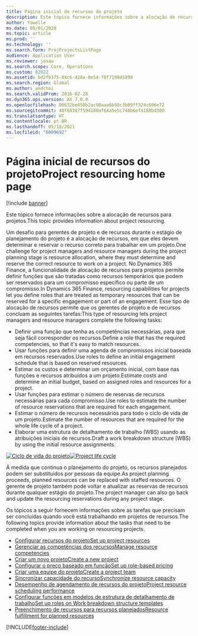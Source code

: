 ```yaml
---
title: Página inicial de recursos do projeto
description: Este tópico fornece informações sobre a alocação de recursos para projetos.
author: Yowelle
ms.date: 09/01/2020
ms.topic: article
ms.prod: ''
ms.technology: ''
ms.search.form: ProjProjectsListPage
audience: Application User
ms.reviewer: josaw
ms.search.scope: Core, Operations
ms.custom: 82022
ms.assetid: bd2fb375-84c6-428a-8e54-f0f719045898
ms.search.region: Global
ms.author: andchoi
ms.search.validFrom: 2016-02-28
ms.dyn365.ops.version: AX 7.0.0
ms.openlocfilehash: 00632be050b2ac98aaa6b98c3b09ff324c606e72
ms.sourcegitcommit: 40f68387f594180af64a5e5c748b6efa188bd300
ms.translationtype: HT
ms.contentlocale: pt-BR
ms.lasthandoff: 05/10/2021
ms.locfileid: "6009692"
---
```

# <a name="project-resourcing-home-page"></a><span data-ttu-id="dd3f0-103">Página inicial de recursos do projeto</span><span class="sxs-lookup"><span data-stu-id="dd3f0-103">Project resourcing home page</span></span>

[!include [banner](../includes/banner.md)]

<span data-ttu-id="dd3f0-104">Este tópico fornece informações sobre a alocação de recursos para projetos.</span><span class="sxs-lookup"><span data-stu-id="dd3f0-104">This topic provides information about project resourcing.</span></span>

<span data-ttu-id="dd3f0-105">Um desafio para gerentes de projeto e de recursos durante o estágio de planejamento do projeto é a alocação de recursos, em que eles devem determinar e reservar o recurso correto para trabalhar em um projeto.</span><span class="sxs-lookup"><span data-stu-id="dd3f0-105">One challenge for project managers and resource managers during the project planning stage is resource allocation, where they must determine and reserve the correct resource to work on a project.</span></span> <span data-ttu-id="dd3f0-106">No Dynamics 365 Finance, a funcionalidade de alocação de recursos para projetos permite definir funções que são tratadas como recursos temporários que podem ser reservados para um compromisso específico ou parte de um compromisso.</span><span class="sxs-lookup"><span data-stu-id="dd3f0-106">In Dynamics 365 Finance, resourcing capabilities for projects let you define roles that are treated as temporary resources that can be reserved for a specific engagement or part of an engagement.</span></span> <span data-ttu-id="dd3f0-107">Esse tipo de alocação de recursos permite que os gerentes de projeto e de recursos concluam as seguintes tarefas:</span><span class="sxs-lookup"><span data-stu-id="dd3f0-107">This type of resourcing lets project managers and resource managers complete the following tasks:</span></span>

- <span data-ttu-id="dd3f0-108">Definir uma função que tenha as competências necessárias, para que seja fácil corresponder os recursos.</span><span class="sxs-lookup"><span data-stu-id="dd3f0-108">Define a role that has the required competencies, so that it's easy to match resources.</span></span>
- <span data-ttu-id="dd3f0-109">Usar funções para definir uma agenda de compromissos inicial baseada em recursos reservados.</span><span class="sxs-lookup"><span data-stu-id="dd3f0-109">Use roles to define an initial engagement schedule that is based on reserved resources.</span></span>
- <span data-ttu-id="dd3f0-110">Estimar os custos e determinar um orçamento inicial, com base nas funções e recursos atribuídos a um projeto.</span><span class="sxs-lookup"><span data-stu-id="dd3f0-110">Estimate costs and determine an initial budget, based on assigned roles and resources for a project.</span></span>
- <span data-ttu-id="dd3f0-111">Usar funções para estimar o número de reservas de recursos necessárias para cada compromisso.</span><span class="sxs-lookup"><span data-stu-id="dd3f0-111">Use roles to estimate the number of resource reservations that are required for each engagement.</span></span>
- <span data-ttu-id="dd3f0-112">Estimar o número de recursos necessários para todo o ciclo de vida de um projeto.</span><span class="sxs-lookup"><span data-stu-id="dd3f0-112">Estimate the number of resources that are required for the whole life cycle of a project.</span></span>
- <span data-ttu-id="dd3f0-113">Elaborar uma estrutura de detalhamento de trabalho (WBS) usando as atribuições iniciais de recursos.</span><span class="sxs-lookup"><span data-stu-id="dd3f0-113">Draft a work breakdown structure (WBS) by using the initial resource assignments.</span></span>

<span data-ttu-id="dd3f0-114">[![Ciclo de vida do projeto](./media/projectresourcing02-1024x812.jpg)](./media/projectresourcing02.jpg)</span><span class="sxs-lookup"><span data-stu-id="dd3f0-114">[![Project life cycle](./media/projectresourcing02-1024x812.jpg)](./media/projectresourcing02.jpg)</span></span>

<span data-ttu-id="dd3f0-115">À medida que continua o planejamento do projeto, os recursos planejados podem ser substituídos por pessoas da equipe.</span><span class="sxs-lookup"><span data-stu-id="dd3f0-115">As project planning proceeds, planned resources can be replaced with staffed resources.</span></span> <span data-ttu-id="dd3f0-116">O gerente de projeto também pode voltar e atualizar as reservas de recursos durante qualquer estágio do projeto.</span><span class="sxs-lookup"><span data-stu-id="dd3f0-116">The project manager can also go back and update the resourcing reservations during any project stage.</span></span>

<span data-ttu-id="dd3f0-117">Os tópicos a seguir fornecem informações sobre as tarefas que precisam ser concluídas quando você está trabalhando em projetos de recursos.</span><span class="sxs-lookup"><span data-stu-id="dd3f0-117">The following topics provide information about the tasks that need to be completed when you are working on resourcing projects.</span></span>

- [<span data-ttu-id="dd3f0-118">Configurar recursos do projeto</span><span class="sxs-lookup"><span data-stu-id="dd3f0-118">Set up project resources</span></span>](set-up-project-resources.md)
- [<span data-ttu-id="dd3f0-119">Gerenciar as competências dos recursos</span><span class="sxs-lookup"><span data-stu-id="dd3f0-119">Manage resource competencies</span></span>](manage-resource-competencies.md)
- [<span data-ttu-id="dd3f0-120">Criar um novo projeto</span><span class="sxs-lookup"><span data-stu-id="dd3f0-120">Create a new project</span></span>](create-new-project.md)
- [<span data-ttu-id="dd3f0-121">Configurar o preço baseado em função</span><span class="sxs-lookup"><span data-stu-id="dd3f0-121">Set up role-based pricing</span></span>](set-up-role-based-pricing.md)
- [<span data-ttu-id="dd3f0-122">Criar uma equipe do projeto</span><span class="sxs-lookup"><span data-stu-id="dd3f0-122">Create a project team</span></span>](create-project-team.md)
- [<span data-ttu-id="dd3f0-123">Sincronizar capacidade do recurso</span><span class="sxs-lookup"><span data-stu-id="dd3f0-123">Synchronize resource capacity</span></span>](synchronize-resource-capacity.md)
- [<span data-ttu-id="dd3f0-124">Desempenho de agendamento de recursos do projeto</span><span class="sxs-lookup"><span data-stu-id="dd3f0-124">Project resource scheduling performance</span></span>](project-scheduling-performance.md)
- [<span data-ttu-id="dd3f0-125">Configurar funções em modelos de estrutura de detalhamento de trabalho</span><span class="sxs-lookup"><span data-stu-id="dd3f0-125">Set up roles on Work breakdown structure templates</span></span>](set-up-roles-wbs-template.md)
- [<span data-ttu-id="dd3f0-126">Preenchimento de recursos para recursos planejados</span><span class="sxs-lookup"><span data-stu-id="dd3f0-126">Resource fulfillment for planned resources</span></span>](resource-fulfillment-planned-resources.md)


[!INCLUDE[footer-include](../includes/footer-banner.md)]